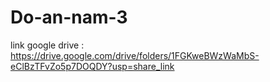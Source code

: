 # Do-an-nam-3
link google drive : https://drive.google.com/drive/folders/1FGKweBWzWaMbS-eClBzTFvZo5p7DOQDY?usp=share_link
